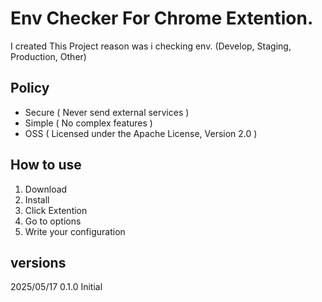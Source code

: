 # Env Checker For Chrome Extention.

I created This Project reason was i checking env. (Develop, Staging, Production, Other)

## Policy

* Secure ( Never send external services )
* Simple ( No complex features )
* OSS ( Licensed under the Apache License, Version 2.0 )

## How to use

1. Download
1. Install
1. Click Extention
1. Go to options
1. Write your configuration

## versions

2025/05/17 0.1.0 Initial
